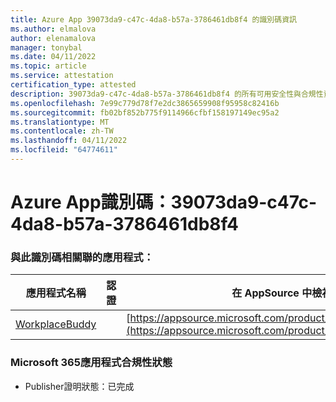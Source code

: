 ```yaml
---
title: Azure App 39073da9-c47c-4da8-b57a-3786461db8f4 的識別碼資訊
ms.author: elmalova
author: elenamalova
manager: tonybal
ms.date: 04/11/2022
ms.topic: article
ms.service: attestation
certification_type: attested
description: 39073da9-c47c-4da8-b57a-3786461db8f4 的所有可用安全性與合規性資訊。
ms.openlocfilehash: 7e99c779d78f7e2dc3865659908f95958c82416b
ms.sourcegitcommit: fb02bf852b775f9114966cfbf158197149ec95a2
ms.translationtype: MT
ms.contentlocale: zh-TW
ms.lasthandoff: 04/11/2022
ms.locfileid: "64774611"
---
```

# <a name="azure-app-id-39073da9-c47c-4da8-b57a-3786461db8f4"></a>Azure App識別碼：39073da9-c47c-4da8-b57a-3786461db8f4


### <a name="apps-associated-with-this-id"></a>與此識別碼相關聯的應用程式：
| **應用程式名稱** | **認證** | **在 AppSource 中檢視** |
|--------------|---------------|-----------------------|
| [WorkplaceBuddy](../forward/WA200001238.md) |  | [https://appsource.microsoft.com/product/office/WA200001238](https://appsource.microsoft.com/product/office/WA200001238) |

### <a name="microsoft-365-app-compliance-status"></a>Microsoft 365應用程式合規性狀態
- Publisher證明狀態：已完成
